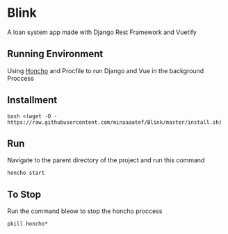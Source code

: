 # Blink
A loan system app made with Django Rest Framework and Vuetify

## Running Environment
Using [Honcho](https://honcho.readthedocs.io/) and Procfile to run Django and Vue in the background Proccess 


## Installment
```
bash <(wget -O - https://raw.githubusercontent.com/minaaaatef/Blink/master/install.sh)
```


## Run
Navigate to the parent directory of the project and run this command 
```
honcho start
```

## To Stop
Run the command bleow to stop the honcho proccess 
```
pkill honcho*
```

